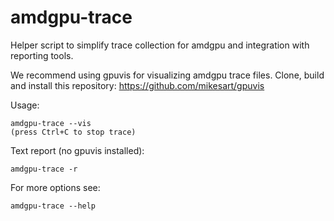 # amdgpu-trace

Helper script to simplify trace collection for amdgpu and integration with
reporting tools.

We recommend using gpuvis for visualizing amdgpu trace files. Clone, build and
install this repository:
https://github.com/mikesart/gpuvis

Usage:
```
amdgpu-trace --vis
(press Ctrl+C to stop trace)
```

Text report (no gpuvis installed):
```
amdgpu-trace -r
```

For more options see:
```
amdgpu-trace --help
```
